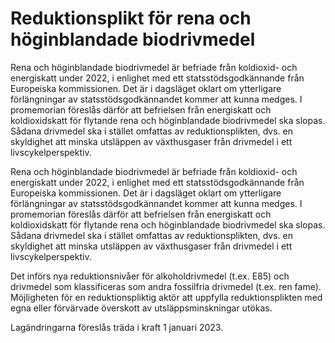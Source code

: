 # Reduktionsplikt för rena och höginblandade biodrivmedel

Rena och höginblandade biodrivmedel är befriade från koldioxid- och energiskatt under 2022, i enlighet med ett statsstödsgodkännande från Europeiska kommissionen. Det är i dagsläget oklart om ytterligare förlängningar av statsstödsgodkännandet kommer att kunna medges. I promemorian föreslås därför att befrielsen från energiskatt och koldioxidskatt för flytande rena och höginblandade biodrivmedel ska slopas. Sådana drivmedel ska i stället omfattas av reduktionsplikten, dvs. en skyldighet att minska utsläppen av växthusgaser från drivmedel i ett livscykelperspektiv.

Rena och höginblandade biodrivmedel är befriade från koldioxid- och energiskatt under 2022, i enlighet med ett statsstödsgodkännande från Europeiska kommissionen. Det är i dagsläget oklart om ytterligare förlängningar av statsstödsgodkännandet kommer att kunna medges. I promemorian föreslås därför att befrielsen från energiskatt och koldioxidskatt för flytande rena och höginblandade biodrivmedel ska slopas. Sådana drivmedel ska i stället omfattas av reduktionsplikten, dvs. en skyldighet att minska utsläppen av växthusgaser från drivmedel i ett livscykelperspektiv.

Det införs nya reduktionsnivåer för alkoholdrivmedel (t.ex. E85) och drivmedel som klassificeras som andra fossilfria drivmedel (t.ex. ren fame). Möjligheten för en reduktionspliktig aktör att uppfylla reduktionsplikten med egna eller förvärvade överskott av utsläppsminskningar utökas.

Lagändringarna föreslås träda i kraft 1 januari 2023.
